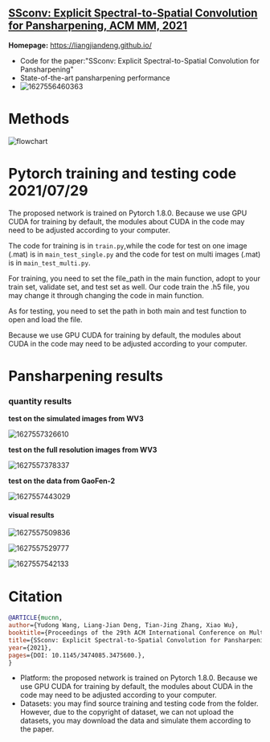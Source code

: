 ## [SSconv: Explicit Spectral-to-Spatial Convolution for Pansharpening, ACM MM, 2021](https://github.com/liangjiandeng/liangjiandeng.github.io/tree/master/papers/2021/mucnn_mm2021.pdf)

**Homepage:** https://liangjiandeng.github.io/

- Code for the paper:"SSconv: Explicit Spectral-to-Spatial Convolution for Pansharpening"
- State-of-the-art pansharpening performance
- ![1627556460363](images_for_show\1627557326610.png)

# Methods

![flowchart](images_for_show\02-flowchart-MUCNN.png)

# Pytorch training and testing code 2021/07/29

The proposed network is trained on Pytorch 1.8.0. Because we use GPU CUDA for training by default, the modules about CUDA in the code may need to be adjusted according to your computer.

The code for training is in `train.py`,while the code for test on one image (.mat) is in `main_test_single.py` and the code for test on multi images (.mat) is in `main_test_multi.py`.

For training, you need to set the file_path in the main function, adopt to your train set, validate set, and test set as well. Our code train the .h5 file, you may change it through changing the code in main function.

As for testing, you need to set the path in both main and test function to open and load the file.

Because we use GPU CUDA for training by default, the modules about CUDA in the code may need to be adjusted according to your computer.

# Pansharpening results

### quantity results

**test on the simulated images from WV3**

![1627557326610](images_for_show\1627557326610.png)

**test on the full resolution images from WV3**

![1627557378337](images_for_show\1627557378337.png)

**test on the data from GaoFen-2**

![1627557443029](images_for_show\1627557443029.png)

#### visual results

![1627557509836](images_for_show\1627557509836.png)

![1627557529777](images_for_show\1627557529777.png)

![1627557542133](images_for_show\1627557542133.png)

# Citation

```bibtex
@ARTICLE{mucnn,
author={Yudong Wang, Liang-Jian Deng, Tian-Jing Zhang, Xiao Wu},
booktitle={Proceedings of the 29th ACM International Conference on Multimedia},
title={SSconv: Explicit Spectral-to-Spatial Convolution for Pansharpening},
year={2021},
pages={DOI: 10.1145/3474085.3475600.},
}
```

- Platform: the proposed network is trained on Pytorch 1.8.0. Because we use GPU CUDA for training by default, the modules about CUDA in the code may need to be adjusted according to your computer.
- Datasets: you may find source training and testing code from the folder. However, due to the copyright of dataset, we can not upload the datasets, you may download the data and simulate them according to the paper.